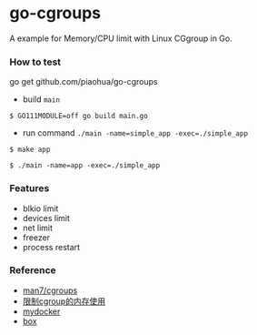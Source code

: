 # go-cgroups

A example for Memory/CPU limit with Linux CGgroup in Go.

### How to test

go get github.com/piaohua/go-cgroups

- build `main`

```
$ GO111MODULE=off go build main.go

``` 

- run command `./main -name=simple_app -exec=./simple_app`

```
$ make app

$ ./main -name=app -exec=./simple_app
```


### Features

- blkio limit
- devices limit
- net limit
- freezer
- process restart


### Reference

- [man7/cgroups](http://man7.org/linux/man-pages/man7/cgroups.7.html)
- [限制cgroup的内存使用](https://segmentfault.com/a/1190000008125359)
- [mydocker](https://github.com/piaohua/mydocker)
- [box](https://github.com/piaohua/box)
